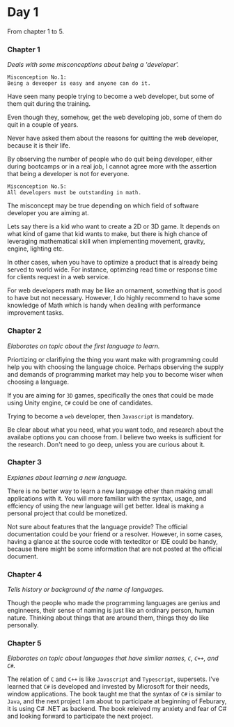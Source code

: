 # Day 1

From chapter 1 to 5.

### Chapter 1

<i>Deals with some misconceptions about being a 'developer'.</i>

```
Misconception No.1: 
Being a deveoper is easy and anyone can do it.
```

Have seen many people trying to become a web developer, but some of them quit during the training.

Even though they, somehow, get the web developing job, some of them do quit in a couple of years.

Never have asked them about the reasons for quitting the web developer, because it is their life.

By observing the number of people who do quit being developer, either during bootcamps or in a real job, I cannot agree more with the assertion that being a developer is not for everyone.


```
Misconception No.5: 
All developers must be outstanding in math.
```

The misconcept may be true depending on which field of software developer you are aiming at.

Lets say there is a kid who want to create a 2D or 3D game. It depends on what kind of game that kid wants to make, but there is high chance of leveraging mathematical skill when implementing movement, gravity, engine, lighting etc.

In other cases, when you have to optimize a product that is already being served to world wide. For instance, optimzing read time or response time for clients request in a web service.

For web developers math may be like an ornament, something that is good to have but not necessary. However, I do highly recommend to have some knowledge of Math which is handy when dealing with performance improvement tasks.


### Chapter 2

<i>Elaborates on topic about the first language to learn.</i>

Priortizing or clarifiying the thing you want make with programming could help you with choosing the language choice. Perhaps observing the supply and demands of programming market may help you to become wiser when choosing a language.

If you are aiming for `3D` games, specifically the ones that could be made using Unity engine, `C#` could be one of candidates.

Trying to become a `web` developer, then `Javascript` is mandatory.

Be clear about what you need, what you want todo, and research about the availabe options you can choose from. I believe two weeks is sufficient for the research. Don't need to go deep, unless you are curious about it.


### Chapter 3

<i>Explanes about learning a new language.</i>

There is no better way to learn a new language other than making small applications with it. You will more familiar  with the syntax, usage, and effciency of using the new language will get better. Ideal is making a personal project that could be monetized.

Not sure about features that the language provide? The official documentation could be your friend or a resolver. However, in some cases, having a glance at the source code with texteditor or IDE could be handy, because there might be some information that are not posted at the official document.

### Chapter 4

<i>Tells history or background of the name of languages.</i>

Though the people who made the programming languages are genius and enginneers, their sense of naming is just like an ordinary person, human nature. Thinking about things that are around them, things they do like personally.


### Chapter 5

<i>Elaborates on topic about languages that have similar names, `C`, `C++`, and `C#`.</i>

The relation of `C` and `C++` is like `Javascript` and `Typescript`, supersets.
I've learned that `C#` is developed and invested by Microsoft for their needs, window applications. The book taught me that the syntax of `C#` is similar to `Java`, and the next project I am about to participate at beginning of Feburary, it is using C# .NET as backend. The book releived my anxiety and fear of C# and looking forward to participate the next project.